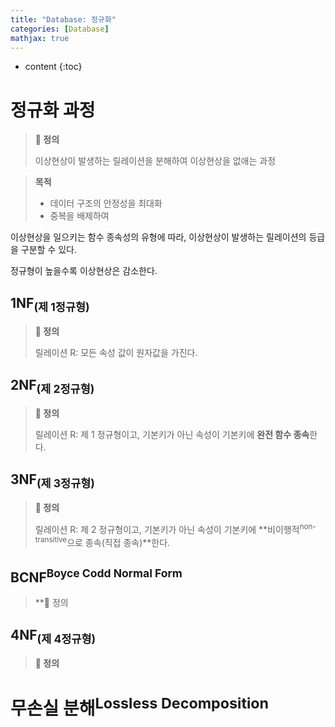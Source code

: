 ```yaml
---
title: "Database: 정규화"
categories: [Database]
mathjax: true
---
```


* content
{:toc}
# 정규화 과정

> **📕 정의**
>
> 이상현상이 발생하는 릴레이션을 분해하여 이상현상을 없애는 과정

> **목적**
>
> - 데이터 구조의 안정성을 최대화
> - 중복을 배제하여 

이상현상을 일으키는 함수 종속성의 유형에 따라, 이상현상이 발생하는 릴레이션의 등급을 구분할 수 있다.

정규형이 높을수록 이상현상은 감소한다.

## 1NF<sub>(제 1정규형)</sub>

> **📕 정의**
>
> 릴레이션 R: 모든 속성 값이 원자값을 가진다.

## 2NF<sub>(제 2정규형)</sub>

> **📕 정의**
>
> 릴레이션 R: 제 1 정규형이고, 기본키가 아닌 속성이 기본키에 **완전 함수 종속**한다.



## 3NF<sub>(제 3정규형)</sub>

> **📕 정의**
>
> 릴레이션 R: 제 2 정규형이고, 기본키가 아닌 속성이 기본키에 **비이행적<sup>non-transitive</sup>으로 종속(직접 종속)**한다.



## BCNF<sup>Boyce Codd Normal Form</sup>

> **📕 정의



## 4NF<sub>(제 4정규형)</sub>

> **📕 정의**



# 무손실 분해<sup>Lossless Decomposition</sup>
